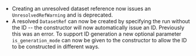 * Creating an unresolved dataset reference now issues an `UnresolvedRefWarning` and is deprecated.
* A resolved `DatasetRef` can now be created by specifying the run without the ID -- the constructor will now automatically issue an ID.
  Previously this was an error.
  To support ID generation a new optional parameter `is_generation_mode` can now be given to the constructor to allow the ID to be constructed in different ways.

